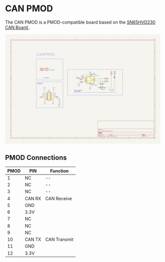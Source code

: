 # CAN PMOD

The CAN PMOD is a PMOD-compatible board based on the [SN65HVD230 CAN Board
](https://www.waveshare.com/sn65hvd230-can-board.htm/).

![](./img/canpmod.png)

## PMOD Connections

|PMOD|PIN|Function|
|-|-|-|
|1|NC|--|
|2|NC|--|
|3|NC|--|
|4|CAN RX|CAN Receive|
|5|GND||
|6|3.3V||
|7|NC||
|8|NC||
|9|NC||
|10|CAN TX| CAN Transmit|
|11|GND||
|12|3.3V||
